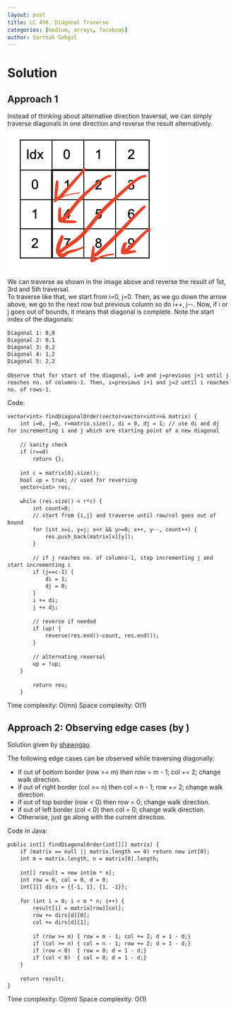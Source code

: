 ```yaml
---
layout: post
title: LC 498. Diagonal Traverse
categories: [medium, arrays, facebook]
author: Sarthak Sehgal
---
```

# Solution
## Approach 1
Instead of thinking about alternative direction traversal, we can simply traverse diagonals in one direction and reverse the result alternatively.
![LC498 Matrix](../images/LC498.png)

We can traverse as shown in the image above and reverse the result of 1st, 3rd and 5th traversal.  
To traverse like that, we start from i=0, j=0. Then, as we go down the arrow above, we go to the next row but previous column so do i++, j--. Now, if i or j goes out of bounds, it means that diagonal is complete.
Note the start index of the diagonals:
```
Diagonal 1: 0,0
Diagonal 2: 0,1
Diagonal 3: 0,2
Diagonal 4: 1,2
Diagonal 5: 2,2

Observe that for start of the diagonal, i=0 and j=previous j+1 until j reaches no. of columns-1. Then, i=previous i+1 and j=2 until i reaches no. of rows-1.
```
Code:
```
vector<int> findDiagonalOrder(vector<vector<int>>& matrix) {
    int i=0, j=0, r=matrix.size(), di = 0, dj = 1; // use di and dj for incrementing i and j which are starting point of a new diagonal

    // sanity check
    if (r==0)
        return {};

    int c = matrix[0].size();
    bool up = true; // used for reversing
    vector<int> res;

    while (res.size() < r*c) {
        int count=0;
        // start from {i,j} and traverse until row/col goes out of bound
        for (int x=i, y=j; x<r && y>=0; x++, y--, count++) {
            res.push_back(matrix[x][y]);
        }

        // if j reaches no. of columns-1, stop incrementing j and start incrementing i
        if (j==c-1) {
            di = 1;
            dj = 0;
        }
        i += di;
        j += dj;

        // reverse if needed
        if (up) {
            reverse(res.end()-count, res.end());
        }

        // alternating reversal
        up = !up;
    }

        return res;
    }
```
Time complexity: O(mn)
Space complexity: O(1)

## Approach 2: Observing edge cases (by )
Solution given by [shawngao](https://leetcode.com/problems/diagonal-traverse/discuss/97712/Concise-Java-Solution).

The following edge cases can be observed while traversing diagonally:
- If out of bottom border (row >= m) then row = m - 1; col += 2; change walk direction.
- if out of right border (col >= n) then col = n - 1; row += 2; change walk direction.
- if out of top border (row < 0) then row = 0; change walk direction.
- if out of left border (col < 0) then col = 0; change walk direction.
- Otherwise, just go along with the current direction.

Code in Java:
```
public int[] findDiagonalOrder(int[][] matrix) {
    if (matrix == null || matrix.length == 0) return new int[0];
    int m = matrix.length, n = matrix[0].length;
    
    int[] result = new int[m * n];
    int row = 0, col = 0, d = 0;
    int[][] dirs = {{-1, 1}, {1, -1}};
    
    for (int i = 0; i < m * n; i++) {
        result[i] = matrix[row][col];
        row += dirs[d][0];
        col += dirs[d][1];
        
        if (row >= m) { row = m - 1; col += 2; d = 1 - d;}
        if (col >= n) { col = n - 1; row += 2; d = 1 - d;}
        if (row < 0)  { row = 0; d = 1 - d;}
        if (col < 0)  { col = 0; d = 1 - d;}
    }
    
    return result;
}
```
Time complexity: O(mn)
Space complexity: O(1)